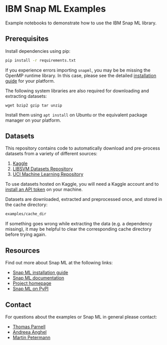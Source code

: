 # IBM Snap ML Examples

Example notebooks to demonstrate how to use the IBM Snap ML library. 

## Prerequisites 

Install dependencies using pip:

```bash
pip install -r requirements.txt
```

If you experience errors importing `snapml`, you may be be missing the OpenMP runtime library. 
In this case, please see the detailed [installation guide](https://snapml.readthedocs.io/en/latest/installation.html) for your platform.

The following system libraries are also required for downloading and extracting datasets:
```
wget bzip2 gzip tar unzip
```
Install them using `apt install` on Ubuntu or the equivalent package manager on your platform.

## Datasets

This repository contains code to automatically download and pre-process datasets from a variety of different sources:
1. [Kaggle](https://www.kaggle.com/)
2. [LIBSVM Datasets Repository](https://www.csie.ntu.edu.tw/~cjlin/libsvmtools/datasets/)
3. [UCI Machine Learning Repository](https://archive.ics.uci.edu/ml/index.php)

To use datasets hosted on Kaggle, you will need a Kaggle account and to [install an API token](https://www.kaggle.com/docs/api) on your machine.  

Datasets are downloaded, extracted and preprocessed once, and stored in the cache directory:
```bash
examples/cache_dir
```
If something goes wrong while extracting the data (e.g. a dependency missing), it may be helpful to clear the corresponding cache directory before trying again.

## Resources

Find out more about Snap ML at the following links:

- [Snap ML installation guide](https://snapml.readthedocs.io/en/latest/installation.html)
- [Snap ML documentation](https://snapml.readthedocs.io/en/latest/)
- [Project homepage](https://snapml.readthedocs.io/en/latest/)
- [Snap ML on PyPI](https://pypi.org/project/snapml/)

## Contact
 
For questions about the examples or Snap ML in general please contact:
- [Thomas Parnell](mailto:tpa@zurich.ibm.com)
- [Andreea Anghel](mailto:aan@zurich.ibm.com)
- [Martin Petermann](mailto:map@zurich.ibm.com)

